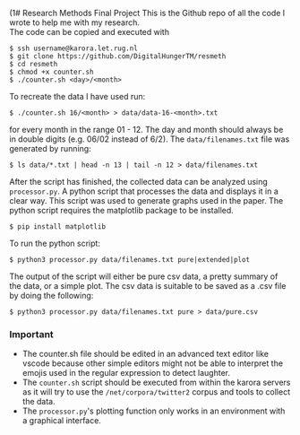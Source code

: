 (1# Research Methods Final Project
This is the Github repo of all the code I wrote to help me with my research.  
The code can be copied and executed with
```commandline
$ ssh username@karora.let.rug.nl
$ git clone https://github.com/DigitalHungerTM/resmeth
$ cd resmeth
$ chmod +x counter.sh
$ ./counter.sh <day>/<month>
```
To recreate the data I have used run:
```commandline
$ ./counter.sh 16/<month> > data/data-16-<month>.txt
```
for every month in the range 01 - 12. The day and month should always be in double digits 
(e.g. 06/02 instead of 6/2). The ```data/filenames.txt``` file was generated by running:
```commandline
$ ls data/*.txt | head -n 13 | tail -n 12 > data/filenames.txt
```
After the script has finished, the collected data can be analyzed using 
```processor.py```. A python script that processes the data and displays it in a clear way. This script was used 
to generate graphs used in the paper. The python script requires the matplotlib package to be installed.
```commandline
$ pip install matplotlib
```
To run the python script:
```commandline
$ python3 processor.py data/filenames.txt pure|extended|plot
```
The output of the script will either be pure csv data, a pretty summary of the data, or a simple plot. The csv data is 
suitable to be saved as a .csv file by doing the following:
```commandline
$ python3 processor.py data/filenames.txt pure > data/pure.csv
```

### Important
- The counter.sh file should be edited in an advanced text editor like vscode because other simple editors might
not be able to interpret the emojis used in the regular expression to detect laughter.  
- The ```counter.sh``` script should be executed from within the karora servers as it will try to use the 
```/net/corpora/twitter2``` corpus and tools to collect the data.
- The ```processor.py```'s plotting function only works in an environment with a graphical interface.